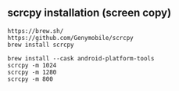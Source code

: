 ## scrcpy installation (screen copy)

```
https://brew.sh/
https://github.com/Genymobile/scrcpy
brew install scrcpy

brew install --cask android-platform-tools
scrcpy -m 1024 
scrcpy -m 1280
scrcpy -m 800
```

